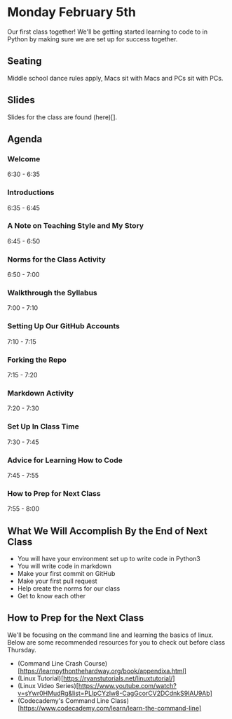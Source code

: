 # Monday February 5th
Our first class together! We'll be getting started learning to code to in Python by making sure we are set up for success together.

## Seating
Middle school dance rules apply, Macs sit with Macs and PCs sit with PCs.

## Slides
Slides for the class are found (here)[].

## Agenda
### Welcome
6:30 - 6:35
### Introductions
6:35 - 6:45
### A Note on Teaching Style and My Story
6:45 - 6:50
### Norms for the Class Activity
6:50 - 7:00
### Walkthrough the Syllabus
7:00 - 7:10
### Setting Up Our GitHub Accounts
7:10 - 7:15
### Forking the Repo
7:15 - 7:20
### Markdown Activity
7:20 - 7:30
### Set Up In Class Time
7:30 - 7:45
### Advice for Learning How to Code
7:45 - 7:55
### How to Prep for Next Class
7:55 - 8:00

## What We Will Accomplish By the End of Next Class
- You will have your environment set up to write code in Python3
- You will write code in markdown
- Make your first commit on GitHub
- Make your first pull request
- Help create the norms for our class
- Get to know each other

## How to Prep for the Next Class
We'll be focusing on the command line and learning the basics of linux. Below are some recommended resources for you to check out before class Thursday.
- (Command Line Crash Course)[https://learnpythonthehardway.org/book/appendixa.html]
- (Linux Tutorial)[https://ryanstutorials.net/linuxtutorial/]
- (Linux Video Series)[https://www.youtube.com/watch?v=sYwr0HMudRg&list=PLlpCYzlw8-CagGcorCV2DCdnkS9IAU9Ab]
- (Codecademy's Command Line Class)[https://www.codecademy.com/learn/learn-the-command-line]
